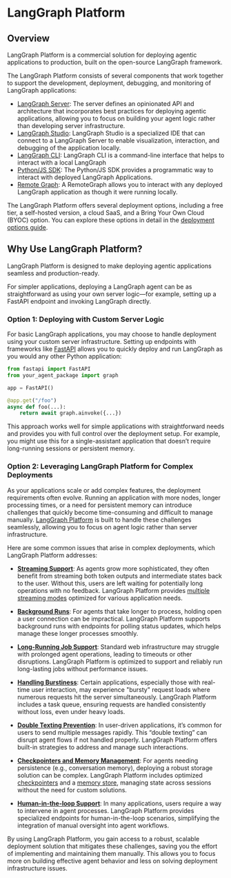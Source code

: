 # LangGraph Platform

## Overview

LangGraph Platform is a commercial solution for deploying agentic applications to production, built on the open-source LangGraph framework. 

The LangGraph Platform consists of several components that work together to support the development, deployment, debugging, and monitoring of LangGraph applications:

- [LangGraph Server](./langgraph_server.md): The server defines an opinionated API and architecture that incorporates best practices for deploying agentic applications, allowing you to focus on building your agent logic rather than developing server infrastructure.
- [LangGraph Studio](./langgraph_studio.md): LangGraph Studio is a specialized IDE that can connect to a LangGraph Server to enable visualization, interaction, and debugging of the application locally.
- [LangGraph CLI](./langgraph_cli.md): LangGraph CLI is a command-line interface that helps to interact with a local LangGraph
- [Python/JS SDK](./sdk.md): The Python/JS SDK provides a programmatic way to interact with deployed LangGraph Applications.
- [Remote Graph](../cloud/how-tos/remote_graph.md): A RemoteGraph allows you to interact with any deployed LangGraph application as though it were running locally.

The LangGraph Platform offers several deployment options, including a free tier, a self-hosted version, a cloud SaaS, and a Bring Your Own Cloud (BYOC) option. You can explore these options in detail in the [deployment options guide](./deployment_options.md).

## Why Use LangGraph Platform?

LangGraph Platform is designed to make deploying agentic applications seamless and production-ready. 

For simpler applications, deploying a LangGraph agent can be as straightforward as using your own server logic—for example, setting up a FastAPI endpoint and invoking LangGraph directly.

### Option 1: Deploying with Custom Server Logic

For basic LangGraph applications, you may choose to handle deployment using your custom server infrastructure. Setting up endpoints with frameworks like [FastAPI](https://fastapi.tiangolo.com/) allows you to quickly deploy and run LangGraph as you would any other Python application:

```python
from fastapi import FastAPI
from your_agent_package import graph

app = FastAPI()

@app.get("/foo")
async def foo(...):
    return await graph.ainvoke({...})
```

This approach works well for simple applications with straightforward needs and provides you with full control over the deployment setup. For example, you might use this for a single-assistant application that doesn’t require long-running sessions or persistent memory.

### Option 2: Leveraging LangGraph Platform for Complex Deployments

As your applications scale or add complex features, the deployment requirements often evolve. Running an application with more nodes, longer processing times, or a need for persistent memory can introduce challenges that quickly become time-consuming and difficult to manage manually. [LangGraph Platform](./langgraph_platform.md) is built to handle these challenges seamlessly, allowing you to focus on agent logic rather than server infrastructure.

Here are some common issues that arise in complex deployments, which LangGraph Platform addresses:

- **[Streaming Support](streaming.md)**: As agents grow more sophisticated, they often benefit from streaming both token outputs and intermediate states back to the user. Without this, users are left waiting for potentially long operations with no feedback. LangGraph Platform provides [multiple streaming modes](streaming.md) optimized for various application needs.

- **[Background Runs](#background-runs)**: For agents that take longer to process, holding open a user connection can be impractical. LangGraph Platform supports background runs with endpoints for polling status updates, which helps manage these longer processes smoothly.

- **[Long-Running Job Support](#long-runs)**: Standard web infrastructure may struggle with prolonged agent operations, leading to timeouts or other disruptions. LangGraph Platform is optimized to support and reliably run long-lasting jobs without performance issues.

- **[Handling Burstiness](#burstiness)**: Certain applications, especially those with real-time user interaction, may experience "bursty" request loads where numerous requests hit the server simultaneously. LangGraph Platform includes a task queue, ensuring requests are handled consistently without loss, even under heavy loads.

- **[Double Texting Prevention](double_texting.md)**: In user-driven applications, it’s common for users to send multiple messages rapidly. This “double texting” can disrupt agent flows if not handled properly. LangGraph Platform offers built-in strategies to address and manage such interactions.

- **[Checkpointers and Memory Management](persistence.md#checkpoints)**: For agents needing persistence (e.g., conversation memory), deploying a robust storage solution can be complex. LangGraph Platform includes optimized [checkpointers](persistence.md#checkpoints) and a [memory store](persistence.md#memory-store), managing state across sessions without the need for custom solutions.

- **[Human-in-the-loop Support](human_in_the_loop.md)**: In many applications, users require a way to intervene in agent processes. LangGraph Platform provides specialized endpoints for human-in-the-loop scenarios, simplifying the integration of manual oversight into agent workflows.

By using LangGraph Platform, you gain access to a robust, scalable deployment solution that mitigates these challenges, saving you the effort of implementing and maintaining them manually. This allows you to focus more on building effective agent behavior and less on solving deployment infrastructure issues.
